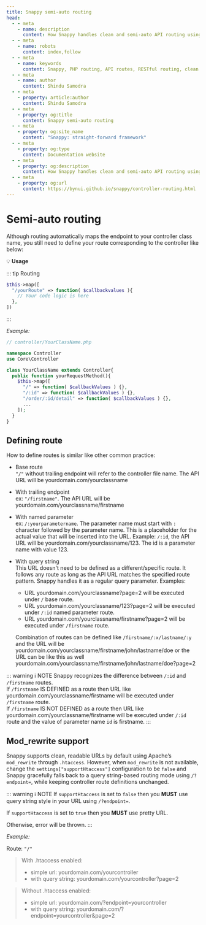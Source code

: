 ```yaml
---
title: Snappy semi-auto routing
head:
  - - meta
    - name: description
      content: How Snappy handles clean and semi-auto API routing using controller-based paths, named parameters, query strings, and optional mod_rewrite support.
  - - meta
    - name: robots
      content: index,follow
  - - meta
    - name: keywords
      content: Snappy, PHP routing, API routes, RESTful routing, clean URLs, mod_rewrite, named parameters, query string routing, controller mapping, PHP framework routing
  - - meta
    - name: author
      content: Shindu Samodra
  - - meta
    - property: article:author
      content: Shindu Samodra
  - - meta
    - property: og:title
      content: Snappy semi-auto routing
  - - meta
    - property: og:site_name
      content: "Snappy: straight-forward framework"
  - - meta
    - property: og:type
      content: Documentation website
  - - meta
    - property: og:description
      content: How Snappy handles clean and semi-auto API routing using controller-based paths, named parameters, query strings, and optional mod_rewrite support.
  - - meta
    - property: og:url
      content: https://bynui.github.io/snappy/controller-routing.html
---
```


# Semi-auto routing

Although routing automatically maps the endpoint to your controller class name, you still need to define your route corresponding to the controller like below:

:bulb: **Usage**

::: tip Routing

```php
$this->map([
  "/yourRoute" => function( $callbackvalues ){
    // Your code logic is here
  },
])
```

:::

_Example:_

```php
// controller/YourClassName.php

namespace Controller
use Core\Controller

class YourClassName extends Controller{
  public function yourRequestMethod(){
    $this->map([
      "/" => function( $callbackValues ) {},
      "/:id" => function( $callbackValues ) {},
      "/order/:id/detail" => function( $callbackValues ) {},
      ...
    ]);
  }
}
```

## Defining route

How to define routes is similar like other common practice:

- Base route
  <br/>
  `"/"` without trailing endpoint will refer to the controller file name. The API URL will be yourdomain.com/yourclassname

- With trailing endpoint
  <br/>
  ex: `"/firstname"`. The API URL will be yourdomain.com/yourclassname/firstname

- With named parameter
  <br/>
  ex: `/:yourparametername`. The parameter name must start with `:` character followed by the parameter name. This is a placeholder for the actual value that will be inserted into the URL. Example: `/:id`, the API URL will be yourdomain.com/yourclassname/123. The id is a parameter name with value 123.

- With query string
  <br/>
  This URL doesn't need to be defined as a different/specific route. It follows any route as long as the API URL matches the specified route pattern. Snappy handles it as a regular query parameter. Examples:

  - URL yourdomain.com/yourclassname?page=2 will be executed under `/` base route.
  - URL yourdomain.com/yourclassname/123?page=2 will be executed under `/:id` named parameter route.
  - URL yourdomain.com/yourclassname/firstname?page=2 will be executed under `/firstname` route.

  Combination of routes can be defined like `/firstname/:x/lastname/:y` and the URL will be yourdomain.com/yourclassname/firstname/john/lastname/doe or the URL can be like this as well yourdomain.com/yourclassname/firstname/john/lastname/doe?page=2

::: warning :information_source: NOTE
Snappy recognizes the difference between `/:id` and `/firstname` routes.
<br/>
If `/firstname` IS DEFINED as a route then URL like yourdomain.com/yourclassname/firstname will be executed under `/firstname` route.
<br/>
If `/firstname` IS NOT DEFINED as a route then URL like yourdomain.com/yourclassname/firstname will be executed under `/:id` route and the value of parameter name `id` is firstname.
:::

## Mod_rewrite support

Snappy supports clean, readable URLs by default using Apache’s `mod_rewrite` through `.htaccess`. However, when `mod_rewrite` is not available, change the `settings["supportHtaccess"]` configuration to be `false` and Snappy gracefully falls back to a query string-based routing mode using `/?endpoint=`, while keeping controller route definitions unchanged.

::: warning :information_source: NOTE
If `supportHtaccess` is set to `false` then you **MUST** use query string style in your URL using `/?endpoint=`.

If `supportHtaccess` is set to `true` then you **MUST** use pretty URL.

Otherwise, error will be thrown.
:::

_Example:_

Route: `"/"`
<br/>

> With .htaccess enabled:
>
> - simple url: yourdomain.com/yourcontroller
> - with query string: yourdomain.com/yourcontroller?page=2

> Without .htaccess enabled:
>
> - simple url: yourdomain.com/?endpoint=yourcontroller
> - with query string: yourdomain.com/?endpoint=yourcontroller&page=2
